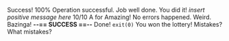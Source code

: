 Success!
100%
Operation successful.
Job well done.
You did it!
_insert positive message here_
10/10
A for Amazing!
No errors happened. Weird.
Bazinga!
**--== SUCCESS ==--**
Done!
`exit(0)`
You won the lottery!
Mistakes? What mistakes?